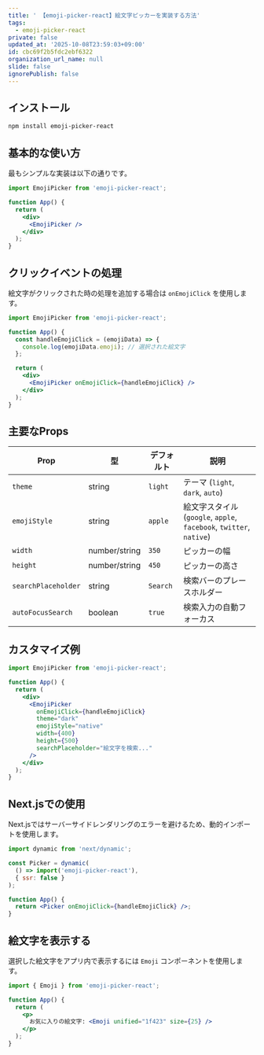 ```yaml
---
title: ' 【emoji-picker-react】絵文字ピッカーを実装する方法'
tags:
  - emoji-picker-react
private: false
updated_at: '2025-10-08T23:59:03+09:00'
id: cbc69f2b5fdc2ebf6322
organization_url_name: null
slide: false
ignorePublish: false
---
```

## インストール

```bash
npm install emoji-picker-react
```

## 基本的な使い方

最もシンプルな実装は以下の通りです。

```jsx
import EmojiPicker from 'emoji-picker-react';

function App() {
  return (
    <div>
      <EmojiPicker />
    </div>
  );
}
```

## クリックイベントの処理

絵文字がクリックされた時の処理を追加する場合は `onEmojiClick` を使用します。

```jsx
import EmojiPicker from 'emoji-picker-react';

function App() {
  const handleEmojiClick = (emojiData) => {
    console.log(emojiData.emoji); // 選択された絵文字
  };

  return (
    <div>
      <EmojiPicker onEmojiClick={handleEmojiClick} />
    </div>
  );
}
```

## 主要なProps

| Prop                | 型            | デフォルト | 説明                                                         |
| ------------------- | ------------- | ---------- | ------------------------------------------------------------ |
| `theme`             | string        | `light`    | テーマ (`light`, `dark`, `auto`)                             |
| `emojiStyle`        | string        | `apple`    | 絵文字スタイル (`google`, `apple`, `facebook`, `twitter`, `native`) |
| `width`             | number/string | `350`      | ピッカーの幅                                                 |
| `height`            | number/string | `450`      | ピッカーの高さ                                               |
| `searchPlaceholder` | string        | `Search`   | 検索バーのプレースホルダー                                   |
| `autoFocusSearch`   | boolean       | `true`     | 検索入力の自動フォーカス                                     |

## カスタマイズ例

```jsx
import EmojiPicker from 'emoji-picker-react';

function App() {
  return (
    <div>
      <EmojiPicker 
        onEmojiClick={handleEmojiClick}
        theme="dark"
        emojiStyle="native"
        width={400}
        height={500}
        searchPlaceholder="絵文字を検索..."
      />
    </div>
  );
}
```

## Next.jsでの使用

Next.jsではサーバーサイドレンダリングのエラーを避けるため、動的インポートを使用します。

```jsx
import dynamic from 'next/dynamic';

const Picker = dynamic(
  () => import('emoji-picker-react'),
  { ssr: false }
);

function App() {
  return <Picker onEmojiClick={handleEmojiClick} />;
}
```

## 絵文字を表示する

選択した絵文字をアプリ内で表示するには `Emoji` コンポーネントを使用します。

```jsx
import { Emoji } from 'emoji-picker-react';

function App() {
  return (
    <p>
      お気に入りの絵文字: <Emoji unified="1f423" size={25} />
    </p>
  );
}
```

